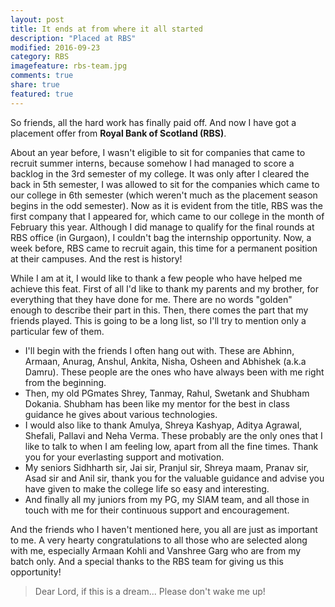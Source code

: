 ```yaml
---
layout: post
title: It ends at from where it all started
description: "Placed at RBS"
modified: 2016-09-23
category: RBS
imagefeature: rbs-team.jpg
comments: true
share: true
featured: true
---
```


So friends, all the hard work has finally paid off. And now I have got a placement offer from **Royal Bank of Scotland (RBS)**.

About an year before, I wasn't eligible to sit for companies that came to recruit summer interns, because somehow I had managed to score a backlog in the 3rd semester of my college. It was only after I cleared the back in 5th semester, I was allowed to sit for the companies which came to our college in 6th semester (which weren't much as the placement season begins in the odd semester). Now as it is evident from the title, RBS was the first company that I appeared for, which came to our college in the month of February this year. Although I did manage to qualify for the final rounds at RBS office (in Gurgaon), I couldn't bag the internship opportunity. Now, a week before, RBS came to recruit again, this time for a permanent position at their campuses. And the rest is history!

While I am at it, I would like to thank a few people who have helped me achieve this feat. First of all I'd like to thank my parents and my brother, for everything that they have done for me. There are no words "golden" enough to describe their part in this. Then, there comes the part that my friends played. This is going to be a long list, so I'll try to mention only a particular few of them. 

* I'll begin with the friends I often hang out with. These are Abhinn, Armaan, Anurag, Anshul, Ankita, Nisha, Osheen and Abhishek (a.k.a Damru). These people are the ones who have always been with me right from the beginning.
* Then, my old PGmates Shrey, Tanmay, Rahul, Swetank and Shubham Dokania. Shubham has been like my mentor for the best in class guidance he gives about various technologies.
* I would also like to thank Amulya, Shreya Kashyap, Aditya Agrawal, Shefali, Pallavi and Neha Verma. These probably are the only ones that I like to talk to when I am feeling low, apart from all the fine times. Thank you for your everlasting support and motivation.
* My seniors Sidhharth sir, Jai sir, Pranjul sir, Shreya maam, Pranav sir, Asad sir and Anil sir, thank you for the valuable guidance and advise you have given to make the college life so easy and interesting.
* And finally all my juniors from my PG, my SIAM team, and all those in touch with me for their continuous support and encouragement.

And the friends who I haven't mentioned here, you all are just as important to me. A very hearty congratulations to all those who are selected along with me, especially Armaan Kohli and Vanshree Garg who are from my batch only. And a special thanks to the RBS team for giving us this opportunity!

> Dear Lord, if this is a dream... Please don't wake me up!

